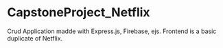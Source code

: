 # CapstoneProject_Netflix
Crud Application madde with Express.js, Firebase, ejs.
Frontend is a basic duplicate of Netflix.
